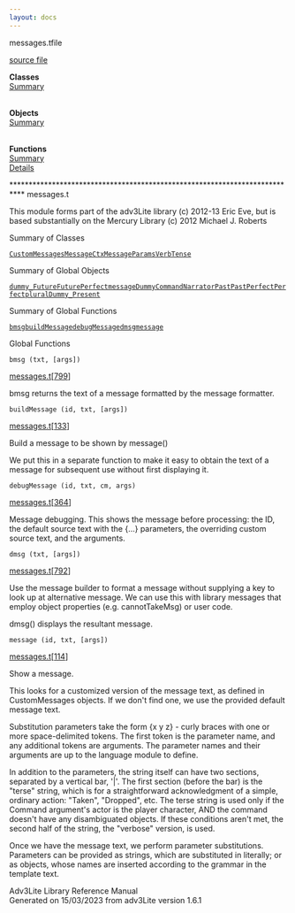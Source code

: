 ```yaml
---
layout: docs
---
```

<span class="title">messages.t</span><span class="type">file</span>

[source file](../source/messages.t.html)

**Classes**  
[Summary](#_ClassSummary_)  
 

**Objects**  
[Summary](#_ObjectSummary_)  
 

**Functions**  
[Summary](#_FunctionSummary_)  
[Details](#_Functions_)

<div class="fdesc">

\*\*\*\*\*\*\*\*\*\*\*\*\*\*\*\*\*\*\*\*\*\*\*\*\*\*\*\*\*\*\*\*\*\*\*\*\*\*\*\*\*\*\*\*\*\*\*\*\*\*\*\*\*\*\*\*\*\*\*\*\*\*\*\*\*\*\*\*\*\*\*\*\*\*\*
messages.t

This module forms part of the adv3Lite library (c) 2012-13 Eric Eve, but
is based substantially on the Mercury Library (c) 2012 Michael J.
Roberts

</div>

<span id="_ClassSummary_"></span>

<div class="mjhd">

<span class="hdln">Summary of Classes</span>  

</div>

[`CustomMessages`](../object/CustomMessages.html)[`MessageCtx`](../object/MessageCtx.html)[`MessageParams`](../object/MessageParams.html)[`VerbTense`](../object/VerbTense.html)
<span id="_ObjectSummary_"></span>

<div class="mjhd">

<span class="hdln">Summary of Global Objects</span>  

</div>

[`dummy_`](../object/dummy_.html)[`Future`](../object/Future.html)[`FuturePerfect`](../object/FuturePerfect.html)[`messageDummyCommand`](../object/messageDummyCommand.html)[`Narrator`](../object/Narrator.html)[`Past`](../object/Past.html)[`PastPerfect`](../object/PastPerfect.html)[`Perfect`](../object/Perfect.html)[`pluralDummy_`](../object/pluralDummy_.html)[`Present`](../object/Present.html)
<span id="FunctionSummary_"></span>

<div class="mjhd">

<span class="hdln">Summary of Global Functions</span>  

</div>

[`bmsg`](#bmsg)[`buildMessage`](#buildMessage)[`debugMessage`](#debugMessage)[`dmsg`](#dmsg)[`message`](#message)

<span id="_Functions_"></span>

<div class="mjhd">

<span class="hdln">Global Functions</span>  

</div>

<span id="bmsg"></span>

`bmsg (txt, [args])`

[messages.t](../file/messages.t.html)\[[799](../source/messages.t.html#799)\]

<div class="desc">

bmsg returns the text of a message formatted by the message formatter.

</div>

<span id="buildMessage"></span>

`buildMessage (id, txt, [args])`

[messages.t](../file/messages.t.html)\[[133](../source/messages.t.html#133)\]

<div class="desc">

Build a message to be shown by message()

We put this in a separate function to make it easy to obtain the text of
a message for subsequent use without first displaying it.

</div>

<span id="debugMessage"></span>

`debugMessage (id, txt, cm, args)`

[messages.t](../file/messages.t.html)\[[364](../source/messages.t.html#364)\]

<div class="desc">

Message debugging. This shows the message before processing: the ID, the
default source text with the {...} parameters, the overriding custom
source text, and the arguments.

</div>

<span id="dmsg"></span>

`dmsg (txt, [args])`

[messages.t](../file/messages.t.html)\[[792](../source/messages.t.html#792)\]

<div class="desc">

Use the message builder to format a message without supplying a key to
look up at alternative message. We can use this with library messages
that employ object properties (e.g. cannotTakeMsg) or user code.

dmsg() displays the resultant message.

</div>

<span id="message"></span>

`message (id, txt, [args])`

[messages.t](../file/messages.t.html)\[[114](../source/messages.t.html#114)\]

<div class="desc">

Show a message.

This looks for a customized version of the message text, as defined in
CustomMessages objects. If we don't find one, we use the provided
default message text.

Substitution parameters take the form {x y z} - curly braces with one or
more space-delimited tokens. The first token is the parameter name, and
any additional tokens are arguments. The parameter names and their
arguments are up to the language module to define.

In addition to the parameters, the string itself can have two sections,
separated by a vertical bar, '\|'. The first section (before the bar) is
the "terse" string, which is for a straightforward acknowledgment of a
simple, ordinary action: "Taken", "Dropped", etc. The terse string is
used only if the Command argument's actor is the player character, AND
the command doesn't have any disambiguated objects. If these conditions
aren't met, the second half of the string, the "verbose" version, is
used.

Once we have the message text, we perform parameter substitutions.
Parameters can be provided as strings, which are substituted in
literally; or as objects, whose names are inserted according to the
grammar in the template text.

</div>

<div class="ftr">

Adv3Lite Library Reference Manual  
Generated on 15/03/2023 from adv3Lite version 1.6.1

</div>
